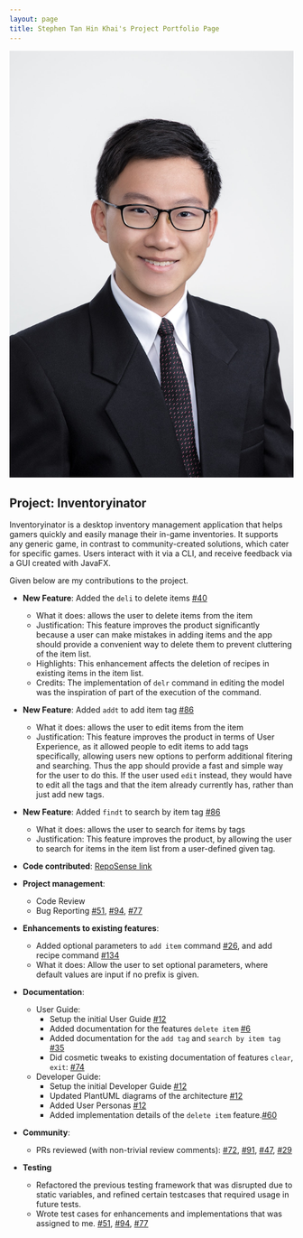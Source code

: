 ```yaml
---
layout: page
title: Stephen Tan Hin Khai's Project Portfolio Page
---
```

![profileimage](../images/blackonyyx.png)

## Project: Inventoryinator

Inventoryinator is a desktop inventory management application that helps gamers quickly and easily manage
their in-game inventories. It supports any generic game, in contrast to community-created solutions,
which cater for specific games. Users interact with it via a CLI, and receive feedback via a GUI created
with JavaFX.

Given below are my contributions to the project.

* **New Feature**: Added the `deli` to delete items [\#40](https://github.com/AY2021S1-CS2103T-F13-1/tp/pull/40)
  * What it does: allows the user to delete items from the item
  * Justification: This feature improves the product significantly because a user can make mistakes in adding items and the app should provide a convenient way to delete them to prevent cluttering of the item list.
  * Highlights: This enhancement affects the deletion of recipes in existing items in the item list.
  * Credits: The implementation of `delr` command in editing the model was the inspiration of part of the execution of the command. 

* **New Feature**: Added `addt` to add item tag [\#86](https://github.com/AY2021S1-CS2103T-F13-1/tp/pull/85)
  * What it does: allows the user to edit items from the item
  * Justification: This feature improves the product in terms of User Experience, as it allowed people to edit items to add tags specifically, allowing users new options to perform additional fitering and searching.
   Thus the app should provide a fast and simple way for the user to do this. If the user used `edit` instead, they would have to edit all the tags and that the item already currently has, rather than just add new tags. 

* **New Feature**: Added `findt` to search by item tag [\#86](https://github.com/AY2021S1-CS2103T-F13-1/tp/pull/85)
  * What it does: allows the user to search for items by tags
  * Justification: This feature improves the product, by allowing the user to search for items in the item list from a user-defined given tag. 

* **Code contributed**: [RepoSense link](https://nus-cs2103-ay2021s1.github.io/tp-dashboard/#breakdown=true&search=blackonyyx&sort=groupTitle&sortWithin=title&since=2020-08-14&timeframe=commit&mergegroup=&groupSelect=groupByRepos&checkedFileTypes=docs~functional-code~test-code~other)

* **Project management**:
  * Code Review
  * Bug Reporting [\#51](https://github.com/AY2021S1-CS2103T-F13-1/tp/issues/51), [\#94](https://github.com/AY2021S1-CS2103T-F13-1/tp/issues/94), [\#77](https://github.com/AY2021S1-CS2103T-F13-1/tp/issues/77) 

* **Enhancements to existing features**:
  * Added optional parameters to `add item` command [\#26](https://github.com/AY2021S1-CS2103T-F13-1/tp/issues/26), and add recipe command [\#134](https://github.com/AY2021S1-CS2103T-F13-1/tp/issues/134)
  * What it does: Allow the user to set optional parameters, where default values are input if no prefix is given.
  
* **Documentation**:
  * User Guide: 
    * Setup the initial User Guide [\#12](https://github.com/AY2021S1-CS2103T-F13-1/tp/issues/12)
    * Added documentation for the features `delete item` [\#6](https://github.com/AY2021S1-CS2103T-F13-1/tp/issues/6)
    * Added documentation for the `add tag` and `search by item tag` [\#35](https://github.com/AY2021S1-CS2103T-F13-1/tp/issues/35)
    * Did cosmetic tweaks to existing documentation of features `clear`, `exit`: [\#74]()
  * Developer Guide:
    * Setup the initial Developer Guide [\#12](https://github.com/AY2021S1-CS2103T-F13-1/tp/issues/12)
    * Updated PlantUML diagrams of the architecture [\#12](https://github.com/AY2021S1-CS2103T-F13-1/tp/issues/12)
    * Added User Personas [\#12](https://github.com/AY2021S1-CS2103T-F13-1/tp/issues/12)
    * Added implementation details of the `delete item` feature.[\#60](https://github.com/AY2021S1-CS2103T-F13-1/tp/issues/60)

* **Community**:
  * PRs reviewed (with non-trivial review comments): [\#72](https://github.com/AY2021S1-CS2103T-F13-1/tp/pull/72), [\#91](https://github.com/AY2021S1-CS2103T-F13-1/tp/pull/91), [\#47](https://github.com/AY2021S1-CS2103T-F13-1/tp/pull/47), [\#29](https://github.com/AY2021S1-CS2103T-F13-1/tp/pull/29)

* **Testing**
  * Refactored the previous testing framework that was disrupted due to static variables, and refined certain testcases that required usage in future tests.
  * Wrote test cases for enhancements and implementations that was assigned to me. [\#51](https://github.com/AY2021S1-CS2103T-F13-1/tp/issues/51), [\#94](https://github.com/AY2021S1-CS2103T-F13-1/tp/issues/94), [\#77](https://github.com/AY2021S1-CS2103T-F13-1/tp/issues/77)
